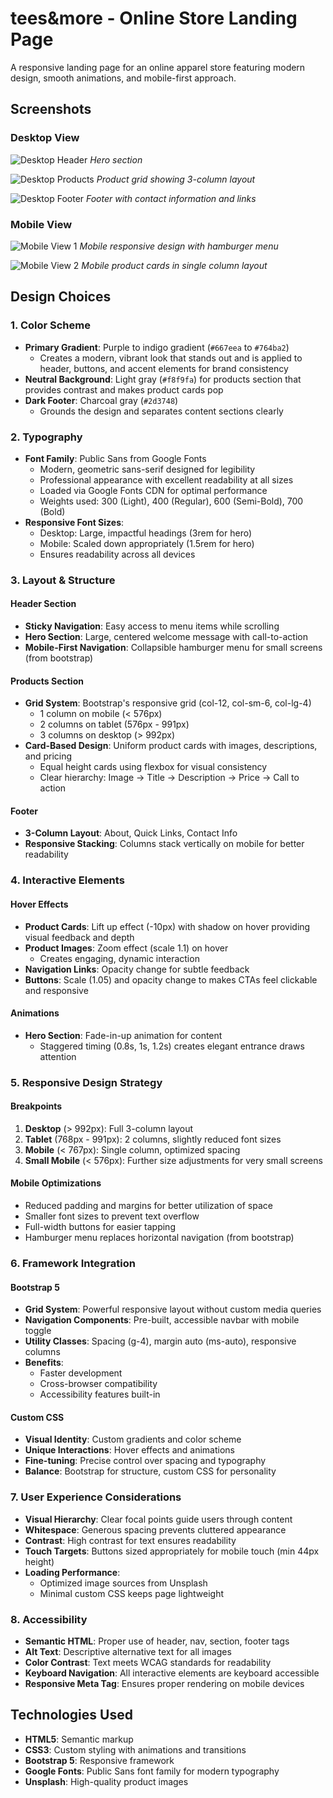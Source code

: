 # tees&more - Online Store Landing Page

A responsive landing page for an online apparel store featuring modern design, smooth animations, and mobile-first approach.

## Screenshots

### Desktop View
![Desktop Header](screenshots/Screenshot%202025-10-02%20at%2015.16.00.png)
*Hero section*

![Desktop Products](screenshots/Screenshot%202025-10-02%20at%2015.16.09.png)
*Product grid showing 3-column layout*

![Desktop Footer](screenshots/Screenshot%202025-10-02%20at%2015.16.15.png)
*Footer with contact information and links*

### Mobile View
![Mobile View 1](screenshots/Screenshot%202025-10-02%20at%2015.27.11.png)
*Mobile responsive design with hamburger menu*

![Mobile View 2](screenshots/Screenshot%202025-10-02%20at%2015.28.08.png)
*Mobile product cards in single column layout*

## Design Choices

### 1. **Color Scheme**
- **Primary Gradient**: Purple to indigo gradient (`#667eea` to `#764ba2`)
  - Creates a modern, vibrant look that stands out and is applied to header, buttons, and accent elements for brand consistency
- **Neutral Background**: Light gray (`#f8f9fa`) for products section that provides contrast and makes product cards pop
- **Dark Footer**: Charcoal gray (`#2d3748`) 
  - Grounds the design and separates content sections clearly

### 2. **Typography**
- **Font Family**: Public Sans from Google Fonts
  - Modern, geometric sans-serif designed for legibility
  - Professional appearance with excellent readability at all sizes
  - Loaded via Google Fonts CDN for optimal performance
  - Weights used: 300 (Light), 400 (Regular), 600 (Semi-Bold), 700 (Bold)
- **Responsive Font Sizes**: 
  - Desktop: Large, impactful headings (3rem for hero)
  - Mobile: Scaled down appropriately (1.5rem for hero)
  - Ensures readability across all devices

### 3. **Layout & Structure**

#### Header Section
- **Sticky Navigation**: Easy access to menu items while scrolling
- **Hero Section**: Large, centered welcome message with call-to-action
- **Mobile-First Navigation**: Collapsible hamburger menu for small screens (from bootstrap)

#### Products Section
- **Grid System**: Bootstrap's responsive grid (col-12, col-sm-6, col-lg-4)
  - 1 column on mobile (< 576px)
  - 2 columns on tablet (576px - 991px)
  - 3 columns on desktop (> 992px)
- **Card-Based Design**: Uniform product cards with images, descriptions, and pricing
  - Equal height cards using flexbox for visual consistency
  - Clear hierarchy: Image → Title → Description → Price → Call to action

#### Footer
- **3-Column Layout**: About, Quick Links, Contact Info
- **Responsive Stacking**: Columns stack vertically on mobile for better readability

### 4. **Interactive Elements**

#### Hover Effects
- **Product Cards**: Lift up effect (-10px) with shadow on hover providing visual feedback and depth
- **Product Images**: Zoom effect (scale 1.1) on hover
  - Creates engaging, dynamic interaction
- **Navigation Links**: Opacity change for subtle feedback
- **Buttons**: Scale (1.05) and opacity change to makes CTAs feel clickable and responsive

#### Animations
- **Hero Section**: Fade-in-up animation for content
  - Staggered timing (0.8s, 1s, 1.2s) creates elegant entrance draws attention

### 5. **Responsive Design Strategy**

#### Breakpoints
1. **Desktop** (> 992px): Full 3-column layout
2. **Tablet** (768px - 991px): 2 columns, slightly reduced font sizes
3. **Mobile** (< 767px): Single column, optimized spacing
4. **Small Mobile** (< 576px): Further size adjustments for very small screens

#### Mobile Optimizations
- Reduced padding and margins for better utilization of space
- Smaller font sizes to prevent text overflow
- Full-width buttons for easier tapping
- Hamburger menu replaces horizontal navigation (from bootstrap)

### 6. **Framework Integration**

#### Bootstrap 5
- **Grid System**: Powerful responsive layout without custom media queries
- **Navigation Components**: Pre-built, accessible navbar with mobile toggle
- **Utility Classes**: Spacing (g-4), margin auto (ms-auto), responsive columns
- **Benefits**: 
  - Faster development
  - Cross-browser compatibility
  - Accessibility features built-in

#### Custom CSS
- **Visual Identity**: Custom gradients and color scheme
- **Unique Interactions**: Hover effects and animations
- **Fine-tuning**: Precise control over spacing and typography
- **Balance**: Bootstrap for structure, custom CSS for personality

### 7. **User Experience Considerations**

- **Visual Hierarchy**: Clear focal points guide users through content
- **Whitespace**: Generous spacing prevents cluttered appearance
- **Contrast**: High contrast for text ensures readability
- **Touch Targets**: Buttons sized appropriately for mobile touch (min 44px height)
- **Loading Performance**: 
  - Optimized image sources from Unsplash
  - Minimal custom CSS keeps page lightweight

### 8. **Accessibility**

- **Semantic HTML**: Proper use of header, nav, section, footer tags
- **Alt Text**: Descriptive alternative text for all images
- **Color Contrast**: Text meets WCAG standards for readability
- **Keyboard Navigation**: All interactive elements are keyboard accessible
- **Responsive Meta Tag**: Ensures proper rendering on mobile devices


## Technologies Used

- **HTML5**: Semantic markup
- **CSS3**: Custom styling with animations and transitions
- **Bootstrap 5**: Responsive framework
- **Google Fonts**: Public Sans font family for modern typography
- **Unsplash**: High-quality product images

